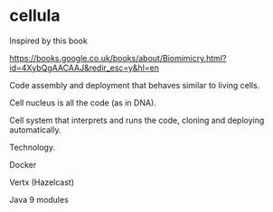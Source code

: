 # cellula

Inspired by this book

https://books.google.co.uk/books/about/Biomimicry.html?id=4XybQgAACAAJ&redir_esc=y&hl=en

Code assembly and deployment that behaves similar to living cells. 

Cell nucleus is all the code (as in DNA).

Cell system that interprets and runs the code, cloning and deploying automatically.

Technology.

Docker

Vertx (Hazelcast)

Java 9 modules
